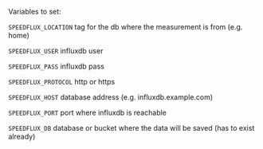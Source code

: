 Variables to set:

`SPEEDFLUX_LOCATION` tag for the db where the measurement is from (e.g. home)

`SPEEDFLUX_USER` influxdb user

`SPEEDFLUX_PASS` influxdb pass

`SPEEDFLUX_PROTOCOL` http or https

`SPEEDFLUX_HOST` database address (e.g. influxdb.example.com)

`SPEEDFLUX_PORT` port where influxdb is reachable

`SPEEDFLUX_DB` database or bucket where the data will be saved (has to exist already)

